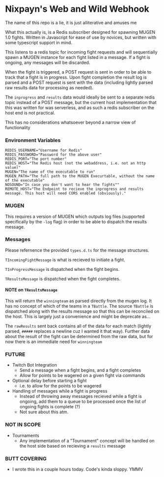 # Nixpayn's Web and Wild Webhook

The name of this repo is a lie, it is just alliterative and amuses me

What this actually is, is a Redis subscriber designed for spawning MUGEN 1.0 fights. Written in Javascript for ease of use by novices, but written with
some typescript support in mind.

This listens to a redis topic for incoming fight requests and will sequentially spawn a MUGEN instance for each fight listed in a message. If a fight is ongoing, any messages will be discarded. 

When the fight is triggered, a POST request
is sent in order to be able to track that a fight is in progress. Upon fight completion the result log is parsed and a POST request is sent with the
data (including lightly parsed raw results data for processing as needed).

The `inprogress` and `results` data would ideally be sent to a separate redis topic instead of a POST message, but the current host implementation
that this was written for was serverless, and as such a redis subscriber on the host end is not practical.

This has no considerations whatsoever beyond a narrow view of functionality

### Environment Variables

```
REDIS_USERNAME="Username for Redis"
REDIS_PASSWORD="Password for the above user"
REDIS_PORT="The port number"
REDIS_HOST="The Redis host (not the webaddress, i.e. not an http value)"
MUGEN="The name of the executable to run"
MUGEN_PATH="The full path to the MUGEN Execurtable, without the name of the executable"
NOSOUND="In case you don't want to hear the fights""
REMOTE_HOST="The Endpoint to recieve the inprogress and results message. This host will need CORS enabled (obviously)."
```

### MUGEN
This requires a version of MUGEN which outputs log files (supported specifically by the `-log` flag) in order to be able to dispatch the results
message.


### Messages

Please refernence the provided `types.d.ts` for the message structures.

`TIncomingFightMessage` is what is recieved to initiate a fight.

`TInProgressMessage` is dispatched when the fight begins.

`TResultsMessage` is dispatched when the fight completes.

#### NOTE on `TResultsMessage`
This will return the `winningteam` as parsed directly from the mugen log. It has no concept of which of the teams in a `TBattle`. The source `TBattle`
is dispatched along with the results message so that this can be reconciled on the host. This is largely just a convenience and might be deprecate
as...

The `rawResults` sent back contains all of the data for each match (lightly parsed, `#####` replaces a newline cuz I wanted it that way). Further data
about the result of the fight can be determined from the raw data, but for now there is an immediate need for `winningteam`

### FUTURE
* Twitch Bot Integration 
  * Send a message when a fight begins, and a fight completes
  * Allow for points to be wagered on a given fight via commands
* Optional delay before starting a fight
  * i.e. to allow for the points to be wagered
* Handling of messages while a fight is progress
  * Instead of throwing away messages recieved while a fight is ongoing, add them to a queue to be processed once the list of ongoing fights is complete (?)
  * Not sure about this atm.
    

### NOT IN SCOPE
* Tournaments
  * Any implementation of a "Tournament" concept will be handled on the host side based on recieving a `results` message




### BUTT COVERING
* I wrote this in a couple hours today. Code's kinda sloppy. YMMV
